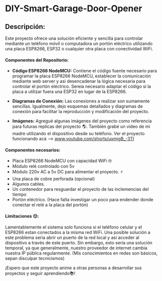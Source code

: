 # DIY-Smart-Garage-Door-Opener

## Descripción:

Este proyecto ofrece una solución eficiente y sencilla para controlar mediante un teléfono móvil o computadora un portón eléctrico utilizando una placa ESP8266, ESP32 o cualquier otra placa con conectividad WiFi.

#### Componentes del Repositorio:

- **Código ESP8266 NodeMCU:** Contiene el código fuente necesario para programar la placa ESP8266 NodeMCU, establecer la comunicación mediante web server y asi desencadenar la lógica necesaria para controlar el portón eléctrico. Sereia necesario adaptar el código si la placa a utilizar fuera una ESP32 en lugar de la ESP8266.

- **Diagramas de Conexión:** Las conexiones a realizar son sumamente sencillas. Igualmente, dejo esquemas detallados y diagramas de conexión para facilitar la reproducción y modificación del proyecto.

- **Imágenes:** Agregué algunas imágenes del proyecto como referencia para futuras replicas del proyecto 🌎. También grabé un video de mi madre utilizando el dispositivo desde su teléfono. Ver el proyecto funcionando acá --> www.youtube.com/shorts/uxmjgB_-3TI 

#### Componentes necesarios:

- Placa ESP8266 NodeMCU con capacidad WiFi 🤓
- Módulo relé controlado con 5v
- Módulo 220v AC a 5v DC para alimentar el proyecto. ⚡️
- Una placa de cobre perforada (opcional)
- Algunos cables.
- Un contenedor para resguardar el proyecto de las inclemencias del tiempo
- Portón eléctrico. (Hace falta investigar un poco para endender donde conectar el relé a la placa del portón)

#### Limitaciones 😔:

Lamentablemente el sistema solo funciona si el teléfono celular y el ESP8266 estan conectados a la misma red WiFi. Una posible solución a este problema seria abrir un puerto de la red local y así acceder al dispositivo a través de este puerto. Sin embargo, esto sería una solución temporal, ya que generalmente, nuestro proveedor de internet cambia nuestra IP pública regularmente. (Mis conocimientos en redes son básicos, sepan disculpar tecnicismos)

¡Espero que este proyecto anime a otras personas a desarrollar sus proyectos y seguir aprendiendo📚!

